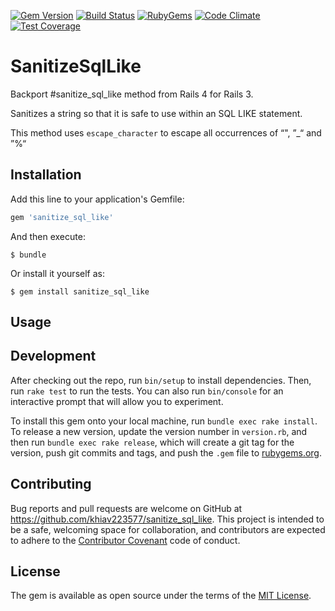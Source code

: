 [![Gem Version](https://img.shields.io/gem/v/sanitize_sql_like.svg?style=flat)](https://rubygems.org/gems/sanitize_sql_like)
[![Build Status](https://travis-ci.org/khiav223577/sanitize_sql_like.svg?branch=master)](https://travis-ci.org/khiav223577/sanitize_sql_like)
[![RubyGems](http://img.shields.io/gem/dt/sanitize_sql_like.svg?style=flat)](https://rubygems.org/gems/sanitize_sql_like)
[![Code Climate](https://codeclimate.com/github/khiav223577/sanitize_sql_like/badges/gpa.svg)](https://codeclimate.com/github/khiav223577/sanitize_sql_like)
[![Test Coverage](https://codeclimate.com/github/khiav223577/sanitize_sql_like/badges/coverage.svg)](https://codeclimate.com/github/khiav223577/sanitize_sql_like/coverage)

# SanitizeSqlLike

Backport #sanitize_sql_like method from Rails 4 for Rails 3.

Sanitizes a string so that it is safe to use within an SQL LIKE statement. 

This method uses `escape_character` to escape all occurrences of “", ”_“ and ”%“

## Installation

Add this line to your application's Gemfile:

```ruby
gem 'sanitize_sql_like'
```

And then execute:

    $ bundle

Or install it yourself as:

    $ gem install sanitize_sql_like

## Usage




## Development

After checking out the repo, run `bin/setup` to install dependencies. Then, run `rake test` to run the tests. You can also run `bin/console` for an interactive prompt that will allow you to experiment.

To install this gem onto your local machine, run `bundle exec rake install`. To release a new version, update the version number in `version.rb`, and then run `bundle exec rake release`, which will create a git tag for the version, push git commits and tags, and push the `.gem` file to [rubygems.org](https://rubygems.org).

## Contributing

Bug reports and pull requests are welcome on GitHub at https://github.com/khiav223577/sanitize_sql_like. This project is intended to be a safe, welcoming space for collaboration, and contributors are expected to adhere to the [Contributor Covenant](http://contributor-covenant.org) code of conduct.


## License

The gem is available as open source under the terms of the [MIT License](http://opensource.org/licenses/MIT).


